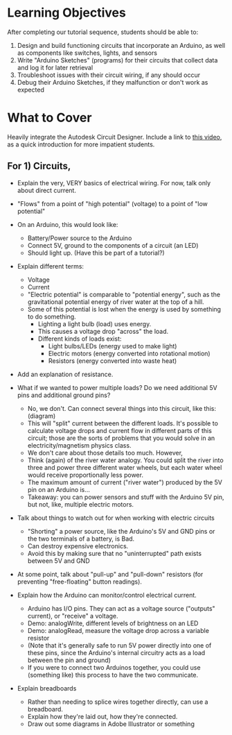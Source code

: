 # Learning Objectives
After completing our tutorial sequence, students should be able to:
1. Design and build functioning circuits that incorporate an Arduino, as well as components like switches, lights, and sensors
2. Write "Arduino Sketches" (programs) for their circuits that collect data and log it for later retrieval
3. Troubleshoot issues with their circuit wiring, if any should occur
4. Debug their Arduino Sketches, if they malfunction or don't work as expected
# What to Cover
Heavily integrate the Autodesk Circuit Designer.
Include a link to [this video](https://www.youtube.com/watch?v=nL34zDTPkcs), as a quick introduction for more impatient students.

## For 1) Circuits,
* Explain the very, VERY basics of electrical wiring. For now, talk only about direct current.
* "Flows" from a point of "high potential" (voltage) to a point of "low potential"
* On an Arduino, this would look like:
  * Battery/Power source to the Arduino
  * Connect 5V, ground to the components of a circuit (an LED)
  * Should light up. (Have this be part of a tutorial?)
* Explain different terms:
  * Voltage
  * Current
  * "Electric potential" is comparable to "potential energy", such as the gravitational potential energy of river water at the top of a hill.
  * Some of this potential is lost when the energy is used by something to do something.
    * Lighting a light bulb (load) uses energy.
    * This causes a voltage drop "across" the load.
    * Different kinds of loads exist:
      * Light bulbs/LEDs (energy used to make light)
      * Electric motors (energy converted into rotational motion)
      * Resistors (energy converted into waste heat)
* Add an explanation of resistance.

* What if we wanted to power multiple loads? Do we need additional 5V pins and additional ground pins?
   * No, we don't. Can connect several things into this circuit, like this: (diagram)
   * This will "split" current between the different loads. It's possible to calculate voltage drops and current flow in different parts of this circuit; those are the sorts of problems that you would solve in an electricity/magnetism physics class.
   * We don't care about those details too much. However,
   * Think (again) of the river water analogy. You could split the river into three and power three different water wheels, but each water wheel would receive proportionally less power.
   * The maximum amount of current ("river water") produced by the 5V pin on an Arduino is...
   * Takeaway: you can power sensors and stuff with the Arduino 5V pin, but not, like, multiple electric motors.

* Talk about things to watch out for when working with electric circuits
  * "Shorting" a power source, like the Arduino's 5V and GND pins or the two terminals of a battery, is Bad.
  * Can destroy expensive electronics.
  * Avoid this by making sure that no "uninterrupted" path exists between 5V and GND
* At some point, talk about "pull-up" and "pull-down" resistors (for preventing "free-floating" button readings).
* Explain how the Arduino can monitor/control electrical current.
  * Arduino has I/O pins. They can act as a voltage source ("outputs" current), or "receive" a voltage.
  * Demo: analogWrite, different levels of brightness on an LED
  * Demo: analogRead, measure the voltage drop across a variable resistor
  * (Note that it's generally safe to run 5V power directly into one of these pins, since the Arduino's internal circuitry acts as a load between the pin and ground) 
  * If you were to connect two Arduinos together, you could use (something like) this process to have the two communicate.

* Explain breadboards
  * Rather than needing to splice wires together directly, can use a breadboard.
  * Explain how they're laid out, how they're connected.
  * Draw out some diagrams in Adobe Illustrator or something


